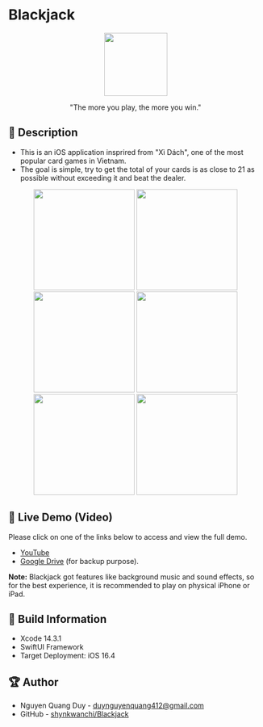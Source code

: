 # Blackjack
<div align="center">
   <image width="125" src="./Blackjack/Assets.xcassets/AppIcon.appiconset/app-icon.png">
</div>
<p align="center">"The more you play, the more you win."</p>


## 📖 Description
- This is an iOS application insprired from "Xì Dách", one of the most popular card games in Vietnam.
- The goal is simple, try to get the total of your cards is as close to 21 as possible without exceeding it and beat the dealer.


<div align="center">
   <image width="200" src="./Screenshots/app-icon.png">
   <image width="200" src="./Screenshots/menu-view.png">
   <image width="200" src="./Screenshots/game-view.png">
   <image width="200" src="./Screenshots/leaderboard-view.png">
   <image width="200" src="./Screenshots/how-to-play-view.png">
   <image width="200" src="./Screenshots/settings-view.png">
</div>


## 🔮 Live Demo (Video)
Please click on one of the links below to access and view the full demo.
- [YouTube](https://youtu.be/1Z47H_7TUr8)
- [Google Drive](https://drive.google.com/file/d/1LQYpMmVofr0KstxvNiic3PUmdAJCv5_O/view?usp=sharing) (for backup purpose).

<strong>Note:</strong> Blackjack got features like background music and sound effects, so for the best experience, it is recommended to play on physical iPhone or iPad.

## 🔧 Build Information
- Xcode 14.3.1
- SwiftUI Framework
- Target Deployment: iOS 16.4


## 🏆 Author
- Nguyen Quang Duy - duynguyenquang412@gmail.com
- GitHub - [shynkwanchi/Blackjack](https://github.com/shynkwanchi/Blackjack)
